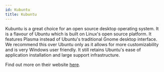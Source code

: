 ```yaml
---
id: Kubuntu
title: Kubuntu
---
```


Kubuntu is a great choice for an open source desktop operating system. It is a flavour of Ubuntu which is built on Linux's open source platform. It features Plasma instead of Ubuntu's traditional Gnome desktop interface. We recommend this over Ubuntu only as it allows for more customizability and is very Windows user friendly. It still retains Ubuntu's ease of application installation and large support infrastructure.

Find out more on their website [here](https://kubuntu.org/).
